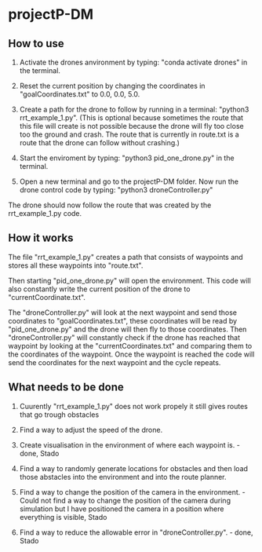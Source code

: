 # projectP-DM

## How to use 

1. Activate the drones anvironment by typing: "conda activate drones" in the terminal.

2. Reset the current position by changing the coordinates in "goalCoordinates.txt" to 0.0, 0.0, 5.0.

3. Create a path for the drone to follow by running in a terminal: "python3 rrt\_example\_1.py". (This is optional because sometimes the route that this file will create is not possible because the drone will fly too close too the ground and crash. The route that is currently in route.txt is a route that the drone can follow without crashing.)

4. Start the enviroment by typing: "python3 pid\_one\_drone.py" in the terminal.

5. Open a new terminal and go to the projectP-DM folder. Now run the drone control code by typing: "python3 droneController.py"

The drone should now follow the route that was created by the rrt\_example\_1.py code.



## How it works
The file "rrt\_example\_1.py" creates a path that consists of waypoints and stores all these waypoints into "route.txt".

Then starting "pid\_one\_drone.py" will open the environment. This code will also constantly write the current position of the drone to "currentCoordinate.txt". 

The "droneController.py" will look at the next waypoint and send those coordinates to "goalCoordinates.txt", these coordinates will be read by "pid\_one\_drone.py" and the drone will then fly to those coordinates. Then "droneController.py" will constantly check if the drone has reached that waypoint by looking at the "currentCoordinates.txt" and comparing them to the coordinates of the waypoint. Once the waypoint is reached the code will send the coordinates for the next waypoint and the cycle repeats. 



## What needs to be done

1. Cuurently "rrt\_example\_1.py" does not work propely it still gives routes that go trough obstacles

2. Find a way to adjust the speed of the drone.

3. Create visualisation in the environment of where each waypoint is. - done, Stado

4. Find a way to randomly generate locations for obstacles and then load those abstacles into the environment and into the route planner.

5. Find a way to change the position of the camera in the environment. - Could not find a way to change the position of the camera during simulation but I have positioned the camera in a position where everything is visible, Stado

6. Find a way to reduce the allowable error in "droneController.py". - done, Stado







